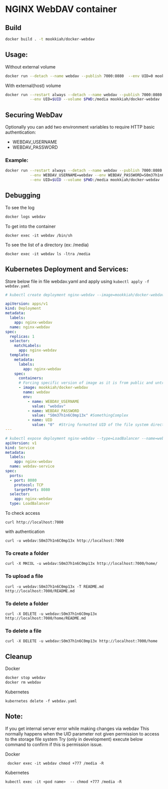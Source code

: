 # NGINX WebDAV container

## Build
```bash
docker build . -t mookkiah/docker-webdav
```

## Usage:

Without external volume
```bash
docker run --detach --name webdav --publish 7000:8080  --env UID=0 mookkiah/docker-webdav
```

With external(host) volume
```bash
docker run --restart always --detach --name webdav --publish 7000:8080 \
           --env UID=$UID --volume $PWD:/media mookkiah/docker-webdav
```

## Securing WebDav
Optionally you can add two environment variables to require HTTP basic authentication:

* WEBDAV_USERNAME
* WEBDAV_PASSWORD

### Example:

```bash
docker run --restart always --detach --name webdav --publish 7000:8080 \
           --env WEBDAV_USERNAME=webdav --env WEBDAV_PASSWORD=S0m37h1n6C0mp13x \
           --env UID=$UID --volume $PWD:/media mookkiah/docker-webdav
```
## Debugging
To see the log
```bash
docker logs webdav
```

To get into the container
```
docker exec -it webdav /bin/sh
```

To see the list of a directory (ex: /media)
```
docker exec -it webdav ls -ltra /media
```


## Kubernetes Deployment and Services:

Store below file in file webdav.yaml and apply using `kubectl apply -f webdav.yaml`
```yaml
# kubectl create deployment nginx-webdav --image=mookkiah/docker-webdav --dry-run -oyaml

apiVersion: apps/v1
kind: Deployment
metadata:
  labels:
    app: nginx-webdav
  name: nginx-webdav
spec:
  replicas: 1
  selector:
    matchLabels:
      app: nginx-webdav
  template:
    metadata:
      labels:
        app: nginx-webdav
    spec:
      containers:
      # Forcing specific version of image as it is from public and untrusted. 
      - image: mookkiah/docker-webdav
        name: webdav
        env:
          - name: WEBDAV_USERNAME
            value: "webdav"
          - name: WEBDAV_PASSWORD
            value: "S0m37h1n6C0mp13x" #SomethingComplex
          - name: UID
            value: "0"  #String formatted UID of the file system directory /media (expect internal server error due to permission issue if not set right value)
---

# kubectl expose deployment nginx-webdav --type=LoadBalancer --name=webdav-service --port=8080 --dry-run -oyaml 
apiVersion: v1
kind: Service
metadata:
  labels:
    app: nginx-webdav
  name: webdav-service
spec:
  ports:
  - port: 8080
    protocol: TCP
    targetPort: 8080
  selector:
    app: nginx-webdav
  type: LoadBalancer

```

To check access
```
curl http://localhost:7000
```
with authentication
```
curl -u webdav:S0m37h1n6C0mp13x http://localhost:7000
```

### To create a folder
```
curl -X MKCOL -u webdav:S0m37h1n6C0mp13x http://localhost:7000/home/
```
### To upload a file
```
curl -u webdav:S0m37h1n6C0mp13x -T README.md http://localhost:7000/README.md
```
### To delete a folder
```
curl -X DELETE -u webdav:S0m37h1n6C0mp13x http://localhost:7000/home/README.md
```
### To delete a file 
```
curl -X DELETE -u webdav:S0m37h1n6C0mp13x http://localhost:7000/home
```

## Cleanup

Docker
```bash
docker stop webdav
docker rm webdav
```

Kubernetes
```
kubernetes delete -f webdav.yaml
```

## Note:
If you get internal server error while making changes via webdav
This normally happens when the UID parameter not given permission to access to the storage file system
Try (only in development) execute below command to confirm if this is permission issue.

Docker
```
 docker exec -it webdav chmod +777 /media -R
```

Kubernetes
```
kubectl exec -it <pod name>  -- chmod +777 /media -R
```

